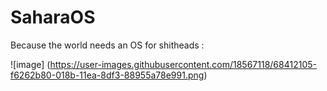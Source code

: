 # SaharaOS
Because the world needs an OS for shitheads : 

![image] (https://user-images.githubusercontent.com/18567118/68412105-f6262b80-018b-11ea-8df3-88955a78e991.png)
